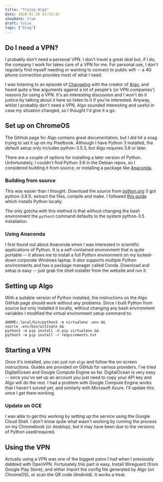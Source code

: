 ```yaml
---
title: "Trying Algo"
date: 2020-01-26 22:53:42
showDate: true
draft: false
tags: ["blog"]
---
```


## Do I need a VPN?

I probably don't need a personal VPN. I don't travel a great deal but, if I do, the company I work for takes care of a VPN for me. For personal use, I don't regularly find myself needing or wanting to connect to public wifi -- a 4G phone connection provides most of what I need.

I was listening to an episode of [Changelog](https://changelog.com/podcast/377) with the creator of [Algo](https://github.com/trailofbits/algo), and heard quite a few arguments against a lot of people's (or VPN companies') reasons *for* using a VPN. It's an interesting discussion and I won't do it justice by talking about it here so listen to it if you're interested. Anyway, whilst I probably don't need a VPN, Algo sounded interesting and useful in case my situation changed, so I thought I'd give it a go.

## Set up on ChromeOS

The GitHub page for Algo contains great documentation, but I did hit a snag trying to set it up on my Pixelbook. Although I have Python 3 installed, the default setup only includes python-3.5.3, but Algo requires 3.6 or later. 

There are a couple of options for installing a later version of Python. Unfortunately, I couldn't find Python 3.6 in the Debian repos, so I considered building it from source, or installing a package like [Anaconda](https://www.anaconda.com/).

### Building from source

This was easier than I thought. Download the source from [python.org](https://www.python.org) (I got python-3.8.1), extract the files, compile and make. I followed [this guide](https://gist.github.com/uogbuji/435d86684894997dc3d8d46da7da1ea9) which installs Python locally.

The only gotcha with this method is that without changing the bash environment the `python3` command defaults to the system python-3.5 installation.

### Using Anaconda

I first found out about Anaconda when I was interested in scientific applications of Python. It is a self-contained environment that is quite portable -- it allows me to install a full Python environment on my locked-down corporate Windows laptop. It also supports multiple Python environments and has a package manager called Conda. Download and setup is easy -- just grab the shell installer from the website and run it. 

## Setting up Algo

With a suitable version of Python installed, the instructions on the Algo GitHub page should work without any problems. Since I built Python from source but only installed it locally, without changing any bash environment variables I modified the virtual environment setup command to:

```
$HOME/.local/bin/python3 -m virtualenv .env &&
source .env/bin/activate &&
python3 -m pip install -U pip virtualenv &&
python3 -m pip install -r requirements.txt
```

## Starting a VPN

Once it's installed, you can just run `algo` and follow the on-screen instructions. Guides are provided on GitHub for various providers. I've tried DigitalOcean and Google Compute Engine so far. DigitalOcean is very easy -- once you've set up an account you just need to copy your API key and Algo will do the rest. I had a problem with Google Compute Engine works that I haven't solved yet, and similarly with Microsoft Azure. I'll update this once I get them working.

### Update on GCE

I was able to get this working by setting up the service using the Google Cloud Shell. I don't know quite what wasn't working by running the process on my Chromebook (or desktop), but it may have been due to the versions of Python used/required.

## Using the VPN

Actually using a VPN was one of the biggest pains I had when I previously dabbled with OpenVPN. Fortunately this part is easy. Install Wireguard (from Google Play Store), and either import the config file generated by Algo (on ChromeOS), or scan the QR code (Android). It works a treat.